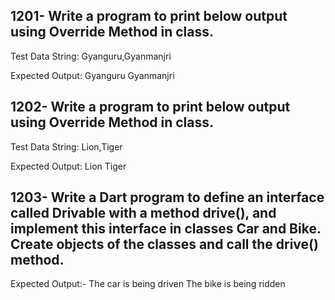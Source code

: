 ## 1201- Write a program to print below output using Override Method in class.

Test Data String: Gyanguru,Gyanmanjri

Expected Output:
Gyanguru
Gyanmanjri

## 1202- Write a program to print below output using Override Method in class.

Test Data String: Lion,Tiger

Expected Output:
Lion
Tiger

## 1203- Write a Dart program to define an interface called Drivable with a method drive(), and implement this interface in classes Car and Bike. Create objects of the classes and call the drive() method.

Expected Output:-  The car is being driven
                  The bike is being ridden
